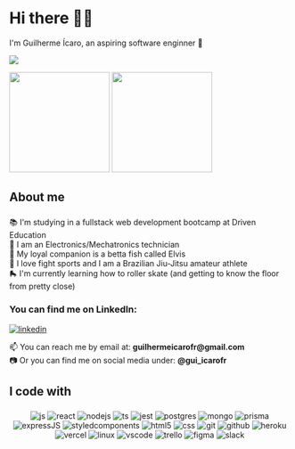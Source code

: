 ###
<h1 align="left">Hi there 👨‍💻</h1>

<p align="left">I'm Guilherme Ícaro, an aspiring software enginner 🔭</p>
<img src="https://wakatime.com/badge/user/9114b0b5-8544-4bdd-aa56-487851877f58.svg" />

<p align="top">
  <img height="180em" src="https://github-readme-stats.vercel.app/api?username=guilhermeicarofr&show_icons=true&theme=dracula&include_all_commits=true&count_private=true"/>
  <img height="180em" src="https://github-readme-stats.vercel.app/api/top-langs/?username=guilhermeicarofr&layout=compact&langs_count=7&theme=dracula"/>
<p/>

###

<h2 align="left">About me</h2>

###

<p align="left">
  📚 I'm studying in a fullstack web development bootcamp at Driven Education <br>
  🤖 I am an Electronics/Mechatronics technician <br>
  🐠 My loyal companion is a betta fish called Elvis <br>
  🥋 I love fight sports and I am a Brazilian Jiu-Jitsu amateur athlete <br>
  🛼 I'm currently learning how to roller skate (and getting to know the floor from pretty close)
</p>
 
### You can find me on LinkedIn:
  [![linkedin](https://img.shields.io/badge/LinkedIn-0077B5?style=for-the-badge&logo=linkedin&logoColor=white)](https://www.linkedin.com/in/guilhermeicarorealb92719162/)

<p>
  📫 You can reach me by email at: <strong>guilhermeicarofr@gmail.com</strong> <br>  
  📷 Or you can find me on social media under: <strong>@gui_icarofr</strong>
</p>
  
###

<h2 align="left">I code with</h2>

###

<div align="center">
  <img  alt="js" src="https://img.shields.io/badge/JavaScript-F7DF1E?style=for-the-badge&logo=javascript&logoColor=black" />
  <img  alt="react" src="https://img.shields.io/badge/React-20232A?style=for-the-badge&logo=react&logoColor=61DAFB" />
  <img  alt="nodejs" src="https://img.shields.io/badge/Node.js-43853D?style=for-the-badge&logo=node.js&logoColor=white" />
  <img  alt="ts" src="https://img.shields.io/badge/TypeScript-007ACC?style=for-the-badge&logo=typescript&logoColor=white" />
  <img  alt="jest" src="https://img.shields.io/badge/Jest-323330?style=for-the-badge&logo=Jest&logoColor=white" />
  <img  alt="postgres" src="https://img.shields.io/badge/PostgreSQL-316192?style=for-the-badge&logo=postgresql&logoColor=white" />
  <img  alt="mongo" src="https://img.shields.io/badge/MongoDB-4EA94B?style=for-the-badge&logo=mongodb&logoColor=white" />
  <img  alt="prisma" src="https://img.shields.io/badge/Prisma-3982CE?style=for-the-badge&logo=Prisma&logoColor=white" />
  <img  alt="expressJS" src="https://img.shields.io/badge/Express.js-404D59?style=for-the-badge"/>
  <img  alt="styledcomponents" src="https://img.shields.io/badge/STYLED--COMPONENTS-32F8D3?style=for-the-badge"/>
  <img  alt="html5" src="https://img.shields.io/badge/HTML5-E34F26?style=for-the-badge&logo=html5&logoColor=white" />
  <img  alt="css" src="https://img.shields.io/badge/CSS3-1572B6?style=for-the-badge&logo=css3&logoColor=white" />
  <img  alt="git" src="https://img.shields.io/badge/GIT-E44C30?style=for-the-badge&logo=git&logoColor=white" />
  <img  alt="github" src="https://img.shields.io/badge/GitHub-100000?style=for-the-badge&logo=github&logoColor=white" />
  <img  alt="heroku" src="https://img.shields.io/badge/Heroku-430098?style=for-the-badge&logo=heroku&logoColor=white" />
  <img  alt="vercel" src="https://img.shields.io/badge/Vercel-000000?style=for-the-badge&logo=vercel&logoColor=white" />
  <img  alt="linux" src="https://img.shields.io/badge/Linux-FCC624?style=for-the-badge&logo=linux&logoColor=black" />
  <img  alt="vscode" src="https://img.shields.io/badge/Visual_Studio_Code-0078D4?style=for-the-badge&logo=visual%20studio%20code&logoColor=white" />
  <img  alt="trello" src="https://img.shields.io/badge/Trello-0052CC?style=for-the-badge&logo=trello&logoColor=white" />
  <img  alt="figma" src="https://img.shields.io/badge/Figma-F24E1E?style=for-the-badge&logo=figma&logoColor=white" />
  <img  alt="slack" src="https://img.shields.io/badge/Slack-4A154B?style=for-the-badge&logo=slack&logoColor=white" />
</div>

###


[//]: useful

[//]: https://github.com/devicons/devicon/tree/master/icons
[//]: https://emojipedia.org/
[//]: https://shields.io/


[//]: <img  alt="amazon" src="https://img.shields.io/badge/Amazon_AWS-232F3E?style=for-the-badge&logo=amazon-aws&logoColor=white" />
[//]: <img  alt="google" src="https://img.shields.io/badge/Google_Cloud-4285F4?style=for-the-badge&logo=google-cloud&logoColor=white" />
[//]: <img  alt="mysql" src="https://img.shields.io/badge/MySQL-005C84?style=for-the-badge&logo=mysql&logoColor=white" />
[//]: <img  alt="redis" src="https://img.shields.io/badge/redis-%23DD0031.svg?&style=for-the-badge&logo=redis&logoColor=white" />
[//]: <img  alt="eslint" src="https://img.shields.io/badge/eslint-3A33D1?style=for-the-badge&logo=eslint&logoColor=white" />
[//]: <img  alt="notion" src="https://img.shields.io/badge/Notion-000000?style=for-the-badge&logo=notion&logoColor=white" />
[//]: <img  alt="java" src="https://img.shields.io/badge/Java-ED8B00?style=for-the-badge&logo=java&logoColor=white" />

